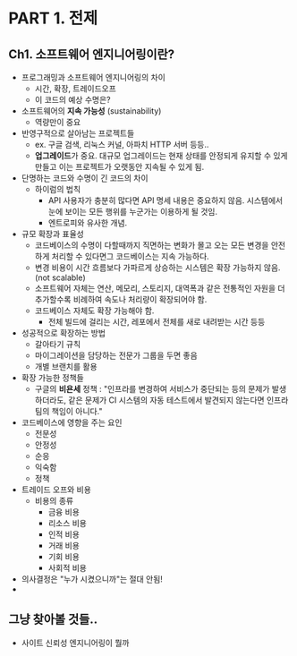 
# PART 1. 전제

## Ch1. 소프트웨어 엔지니어링이란?

- 프로그래밍과 소프트웨어 엔지니어링의 차이
  - 시간, 확장, 트레이드오프
  - 이 코드의 예상 수명은?
- 소프트웨어의 **지속 가능성** (sustainability)
  - 역량만이 중요
- 반영구적으로 살아남는 프로젝트들
  - ex. 구글 검색, 리눅스 커널, 아파치 HTTP 서버 등등..
  - **업그레이드**가 중요. 대규모 업그레이드는 현재 상태를 안정되게 유지할 수 있게 만들고 이는 프로젝트가 오랫동안 지속될 수 있게 됨.
- 단명하는 코드와 수명이 긴 코드의 차이 
  - 하이럼의 법칙 
    - API 사용자가 충분히 많다면 API 명세 내용은 중요하지 않음. 시스템에서 눈에 보이는 모든 행위를 누군가는 이용하게 될 것임.
    - 엔트로피와 유사한 개념. 
- 규모 확장과 표율성
  - 코드베이스의 수명이 다할때까지 직면하는 변화가 몰고 오는 모든 변경을 안전하게 처리할 수 있다면그 코드베이스는 지속 가능하다.
  - 변경 비용이 시간 흐름보다 가파르게 상승하는 시스템은 확장 가능하지 않음. (not scalable)
  - 소프트웨어 자체는 연산, 메모리, 스토리지, 대역폭과 같은 전통적인 자원을 더 추가할수록 비례하여 속도나 처리량이 확장되어야 함.
  - 코드베이스 자체도 확장 가능해야 함. 
    - 전체 빌드에 걸리는 시간, 레포에서 전체를 새로 내려받는 시간 등등
- 성공적으로 확장하는 방법
  - 갈아타기 규칙 
  - 마이그레이션을 담당하는 전문가 그룹을 두면 좋음
  - 개별 브랜치를 활용
- 확장 가능한 정책들 
  - 구글의 **비욘세** 정책 : "인프라를 변경하여 서비스가 중단되는 등의 문제가 발생하더라도, 같은 문제가 CI 시스템의 자동 테스트에서 발견되지 않는다면 인프라 팀의 책임이 아니다."
- 코드베이스에 영향을 주는 요인
  - 전문성
  - 안정성
  - 순응
  - 익숙함
  - 정책
- 트레이드 오프와 비용
  - 비용의 종류
    - 금융 비용
    - 리소스 비용
    - 인적 비용
    - 거래 비용
    - 기회 비용
    - 사회적 비용
- 의사결정은 "누가 시켰으니까"는 절대 안됨!
- 

## 그냥 찾아볼 것들..
- 사이트 신뢰성 엔지니어링이 뭘까 